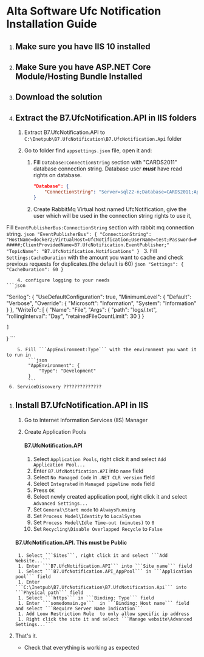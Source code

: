 # Alta Software Ufc Notification Installation Guide

1. ## Make sure you have IIS 10 installed
2. ## Make Sure you have ASP.NET Core Module/Hosting Bundle Installed

1. ## Download the solution
1. ## Extract the B7.UfcNotification.API  in IIS folders
    
    1. Extract B7.UfcNotification.API to ```C:\Inetpub\B7.UfcNotification\B7.UfcNotification.Api``` folder

    1. Go to folder find ```appsettings.json``` file, open it and:
        1.  Fill ```Database:ConnectionString``` section with "CARDS2011" database connection string. Database user ***must*** have read rights on database. 
            ```json
            "Database": {
                "ConnectionString": "Server=sql22-n;Database=CARDS2011;Application Name=B7.UfcNotification.Api;TrustServerCertificate=true;Integrated Security=true;"
            }
            ```

         2.  Create RabbitMq Virtual host named UfcNotification, give the user which will be used in the connection string rights to use it,
		
Fill ```EventPublisherBus:ConnectionString``` section with rabbit mq connection string. 
            ```json
            "EventPublisherBus": {
                "ConnectionString": "HostName=docker2;VirtualHost=UfcNotification;UserName=test;Password=######;ClientProvidedName=B7.UfcNotification.EventPublisher;"
 "TopicName": "B7.UfcNotification.Notifications"
            }
            ```
	3.  Fill ```Settings:CacheDuration``` with the amount you want to cache and check previous requests for duplicates.(the default is 60)
            ```json
            "Settings": {
                "CacheDuration": 60
            }
            ```

   
        4. configure logging to your needs
	```json
"Serilog": {
    "UseDefaultConfiguration": true,
    "MinimumLevel": {
      "Default": "Verbose",
      "Override": {
        "Microsoft": "Information",
        "System": "Information"
      }
    },
    "WriteTo": [
      {
        "Name": "File",
        "Args": {
          "path": "logs/.txt",
          "rollingInterval": "Day",
          "retainedFileCountLimit": 30
        }
      }

    ]
  }
	```
            
        5. Fill ```AppEnvironment:Type``` with the environment you want it to run in 
            ```json
            "AppEnvironment": {
                "Type": "Development"
            }
            ```
	 6. ServiceDiscovery ??????????????
1. ## Install B7.UfcNotification.API in IIS

    1. Go to Internet Information Services (IIS) Manager
    1. Create Application Pools
        

        #### B7.UfcNotification.API
        1. Select ```Application Pools```, right click it and select ```Add Application Pool...```
        1. Enter ```B7.UfcNotification.API``` into ```name``` field
        1. Select ```No Managed Code``` in ```.NET CLR version``` field
        1. Select ```Integrated``` in ```Managed pipeline mode``` field
        1. Press ```OK```
        1. Select newly created application pool, right click it and select ```Advanced Settings...```
        1. Set ```General\Start mode``` to ```AlwaysRunning```
        1. Set ```Process Model\Identity``` to ```LocalSystem```
        1. Set ```Process Model\Idle Time-out (minutes)``` to ```0```
        1. Set ```Recycling\Disable Overlapped Recycle``` to ```False```


   ####  B7.UfcNotification.API. **This must be Public**
        1. Select ```Sites```, right click it and select ```Add Website...```
        1. Enter ```B7.UfcNotification.API``` into ```Site name``` field
        1. Select ```B7.UfcNotification.API_AppPool``` in ```Application pool``` field
        1. Enter ```C:\Inetpub\B7.UfcNotification\B7.UfcNotification.Api``` into ```Physical path``` field
        1. Select ```https``` in ```Binding: Type``` field
        1. Enter ```somedomain.ge```  in ```Binding: Host name``` field and select ```Require Server Name Indication``` 
        1. Add Loow Restriction Rule  to only allow specific ip address
        1. Right click the site it and select ```Manage website\Advanced Settings...```

1.  That's it. 
    * Check that everything is working as expected

  
